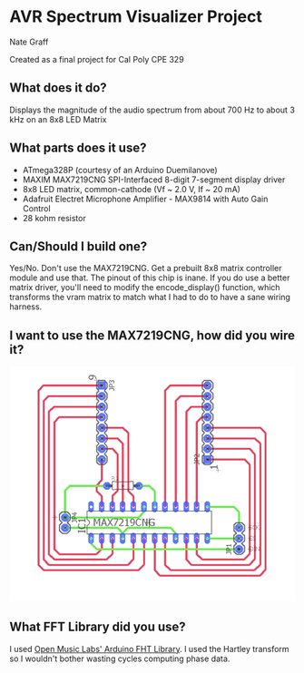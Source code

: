 # AVR Spectrum Visualizer Project
Nate Graff

Created as a final project for Cal Poly CPE 329

## What does it do?

Displays the magnitude of the audio spectrum from about 700 Hz to about 3 kHz on an 8x8 LED Matrix

## What parts does it use?
* ATmega328P (courtesy of an Arduino Duemilanove)
* MAXIM MAX7219CNG SPI-Interfaced 8-digit 7-segment display driver
* 8x8 LED matrix, common-cathode (Vf ~ 2.0 V, If ~ 20 mA)
* Adafruit Electret Microphone Amplifier - MAX9814 with Auto Gain Control
* 28 kohm resistor

## Can/Should I build one?
Yes/No. Don't use the MAX7219CNG. Get a prebuilt 8x8 matrix controller module and use that. The pinout of this chip is inane. If you do use a better matrix driver, you'll need to modify the encode_display() function, which transforms the vram matrix to match what I had to do to have a sane wiring harness.

## I want to use the MAX7219CNG, how did you wire it?
![MAX7219CNG Wiring Diagram](https://raw.githubusercontent.com/NateGraff/AVRSpectrumAnalyzer/master/MAX7219CNGWiringDiagram.png)

## What FFT Library did you use?
I used [Open Music Labs' Arduino FHT Library](http://wiki.openmusiclabs.com/wiki/ArduinoFHT). I used the Hartley transform so I wouldn't bother wasting cycles computing phase data.
